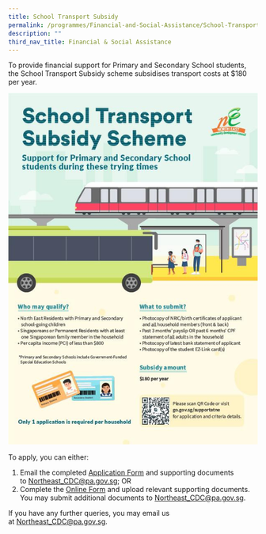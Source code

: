 ```yaml
---
title: School Transport Subsidy
permalink: /programmes/Financial-and-Social-Assistance/School-Transport-Subsidy
description: ""
third_nav_title: Financial & Social Assistance
---
```

To provide financial support for Primary and Secondary School students, the School Transport Subsidy scheme subsidises transport costs at $180 per year.

![](/images/Programmes/Financial%20&%20Social%20Assistance/School%20Transport%20Subsidy%20Scheme.jpg)

To apply, you can either:

1.  Email the completed [Application Form](https://pa-cdcne-staging.netlify.app/files/North%20East%20CDC%20-%20Assistance%20Schemes%20Application%20Form%20(as%20of%2014%20Feb%202022).pdf) and supporting documents to [Northeast\_CDC@pa.gov.sg](mailto:Northeast_CDC@pa.gov.sg); OR
2.  Complete the [Online Form](https://form.gov.sg/#!/5e994b5f5dad670011b1d2ed) and upload relevant supporting documents. You may submit additional documents to [Northeast\_CDC@pa.gov.sg](mailto:Northeast_CDC@pa.gov.sg).

If you have any further queries, you may email us at [Northeast\_CDC@pa.gov.sg](mailto:Northeast_CDC@pa.gov.sg).